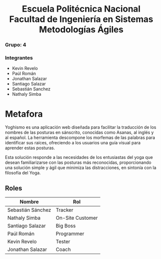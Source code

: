 <h1 align="center">
    Escuela Politécnica Nacional<br>
    Facultad de Ingeniería en Sistemas<br>
    Metodologías Ágiles<br>
</h1>

### Grupo: 4

### Integrantes
- Kevin Revelo
- Paúl Román
- Jonathan Salazar
- Santiago Salazar
- Sebastián Sanchez
- Nathaly Simba

# Metafora

Yoghismo es una aplicación web diseñada para facilitar la traducción de los nombres de las posturas en sánscrito, conocidas como Asanas, al inglés y al español. La herramienta descompone los morfemas de las palabras para identificar sus raíces, ofreciendo a los usuarios una guía visual para aprender estas posturas.

Esta solución responde a las necesidades de los entusiastas del yoga que desean familiarizarse con las posturas más reconocidas, proporcionando una solución simple y ágil que minimiza las distracciones, en sintonía con la filosofía del Yoga.

## Roles
| Nombre      | Rol |
|-------------|------|
| Sebastián Sánchez      | Tracker   |
| Nathaly Simba       | On-Site Customer   |
| Santiago Salazar       | Big Boss   |
| Paúl Román      | Programmer  |
| Kevin Revelo      | Tester   |
| Jonathan Salazar      | Coach   |

